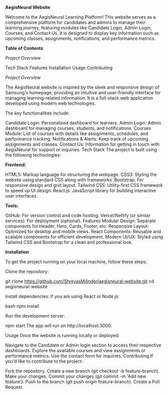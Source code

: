 **AegisNeural Website**

Welcome to the AegisNeural Learning Platform! This website serves as a comprehensive platform for candidates and admins to manage their learning journey, featuring modules like Candidate Login, Admin Login, Courses, and Contact Us. It is designed to display key information such as upcoming classes, assignments, notifications, and performance metrics.

**Table of Contents**

_Project Overview_

Tech Stack
Features
Installation
Usage
Contributing

_Project Overview_

The AegisNeural website is inspired by the sleek and responsive design of Samsung's homepage, providing an intuitive and user-friendly interface for managing learning-related information. It is a full-stack web application developed using modern web technologies.

The key functionalities include:

Candidate Login: Personalized dashboard for learners.
Admin Login: Admin dashboard for managing courses, students, and notifications.
Courses Module: List of courses with details like assignments, schedules, and performance tracking.
Notifications & Alerts: Keep track of upcoming assignments and classes.
Contact Us: Information for getting in touch with AegisNeural for support or inquiries.
Tech Stack
The project is built using the following technologies:

**Frontend:**

HTML5: Markup language for structuring the webpage.
CSS3: Styling the website using standard CSS along with frameworks.
Bootstrap: For responsive design and grid layout.
Tailwind CSS: Utility-first CSS framework to speed up UI design.
React.js: JavaScript library for building interactive user interfaces.

**Tools:**

GitHub: For version control and code hosting.
Vercel/Netlify (or similar services): For deployment (optional).
Features
Modular Design: Separate components for Header, Hero, Cards, Footer, etc.
Responsive Layout: Optimized for desktop and mobile views.
React Components: Reusable and scalable components for efficient development.
Modern UI/UX: Styled using Tailwind CSS and Bootstrap for a clean and professional look.

**Installation**

To get the project running on your local machine, follow these steps:

Clone the repository:

git clone https://github.com/ShreyasMilinder/aegisneural-website.git
cd aegisneural-website

Install dependencies: If you are using React or Node.js:

bash
npm install

Run the development server:

npm start
The app will run on http://localhost:3000.

Usage
Once the website is running locally or deployed:

Navigate to the Candidate or Admin login section to access their respective dashboards.
Explore the available courses and view assignments or performance metrics.
Use the contact form for inquiries.
Contributing
If you'd like to contribute to the project:

Fork the repository.
Create a new branch (git checkout -b feature-branch).
Make your changes.
Commit your changes (git commit -m 'Add new feature').
Push to the branch (git push origin feature-branch).
Create a Pull Request.
